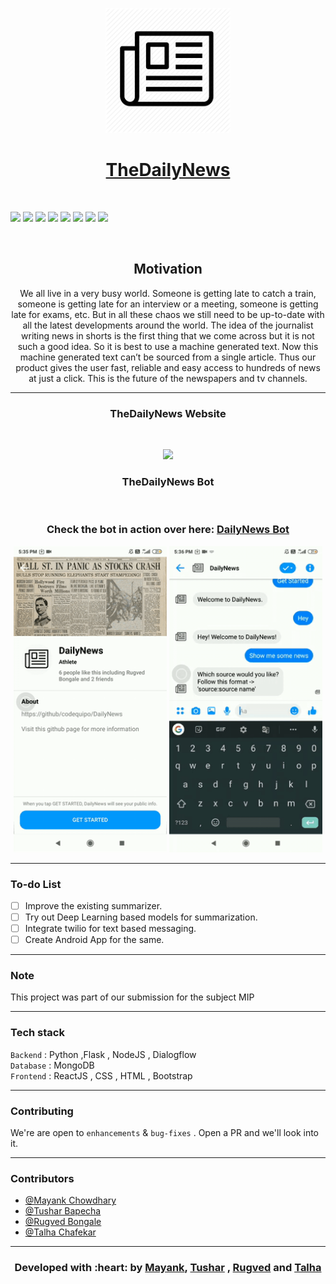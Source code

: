 <p align="center">
  <a href="" rel="noopener">
 <img width=200px src="./assets/logo.png"</a>
</p>
<h1 align = 'center'> TheDailyNews</h1>
<br>

[![](https://img.shields.io/badge/Made_with-Python3-blue?style=for-the-badge&logo=python)](https://www.python.org "Python3")
[![](https://img.shields.io/badge/Made_with-Flask-blue?style=for-the-badge&logo=Flask)](https://flask.palletsprojects.com/en/1.1.x/)
[![](https://img.shields.io/badge/Database-MongoDB-red?style=for-the-badge&logo=mongodb)](mongodb.com "MongoDB")
[![](https://img.shields.io/badge/Made_with-ReactJS-yellow?style=for-the-badge&logo=react)](https://reactjs.org/docs/getting-started.html)
[![](https://img.shields.io/badge/Made_with-NodeJS-yellow?style=for-the-badge&logo=nodejs)](https://nodejs.org/en/)
[![](https://img.shields.io/badge/Made_with-nltk-green?style=for-the-badge&logo=nltk)](https://www.nltk.org/)
[![](https://img.shields.io/badge/Made_with-numpy-green?style=for-the-badge&logo=numpy)](https://numpy.org/doc/)
[![](https://img.shields.io/badge/Made_with-dialogflow-purple?style=for-the-badge&logo=dialogflow)](https://dialogflow.com/)

<br>

<h2 align='center'>Motivation</h2>
<p align='center'>
We all live in a very busy world. Someone is getting late to catch a train, someone is getting late for an interview or a meeting, someone is getting late for exams, etc. But in all these chaos we still need to be up-to-date with all the latest developments around the world. The idea of the journalist writing news in shorts is the first thing that we come across but it is not such a good idea.
So it is best to use a machine generated text. Now this machine generated text can’t be sourced from a single article.  Thus our product gives the user fast, reliable and easy access to hundreds of news at just a click. This is the future of the newspapers and tv channels.     
</p>

------------------------------------------

<div align="center">
<h3 align="center"> TheDailyNews Website </h3>
<br>
<p align="center">
  <img src ="./assets/website.gif" width = 500px>
</p>

<h3 align="center"> TheDailyNews Bot   </a></h3>
<br>
<p>
<h3 align='center'> Check the bot in action over here: <a href="https://www.facebook.com/DailyNews-383636995052537/?ref=bookmarks" target="_top">DailyNews Bot</a>  </h3>
</p>
<p align="center"> 
<img src="./assets/chatbot_gif1.gif" width=245px>
<img src="./assets/chatbot_gif2.gif" width=245px>
</p>
</div>


------------------------------------------

### To-do List

- [ ] Improve the existing summarizer. 
- [ ] Try out Deep Learning based models for summarization.
- [ ] Integrate twilio for text based messaging. 
- [ ] Create Android App for the same. 

------------------------------------------
###             Note

This project was part of our submission for the subject MIP

------------------------------------------
###             Tech stack
`Backend` : Python ,Flask , NodeJS , Dialogflow <br>
`Database` : MongoDB <br>
`Frontend` : ReactJS , CSS , HTML , Bootstrap <br>

------------------------------------------
### Contributing


 We're are open to `enhancements` & `bug-fixes` . Open a PR and we'll look into it. 
 
------------------------------------------
### Contributors

- [@Mayank Chowdhary](https://github.com/m607stars)
- [@Tushar Bapecha](https://github.com/tushargithub44)
- [@Rugved Bongale](https://github.com/rugvedb)
- [@Talha Chafekar](https://github.com/talha1503)

------------------------------------------
<h3 align="center"><b>Developed with :heart: by <a href="https://github.com/m607stars">Mayank</a>, <a href="https://github.com/tushargithub44">Tushar</a> , <a href="https://github.com/rugvedb">Rugved</a> and <a href="https://github.com/talha1503">Talha</a></b></h1>
